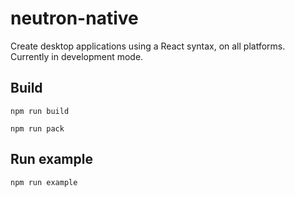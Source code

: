 # neutron-native

Create desktop applications using a React syntax, on all platforms.
Currently in development mode.

## Build

```
npm run build
```

```
npm run pack
```

## Run example

```
npm run example
```
